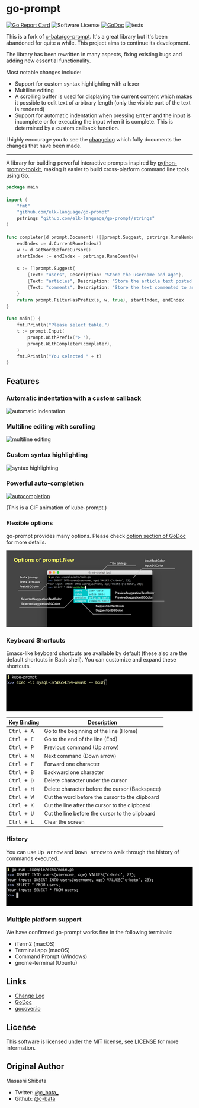 # go-prompt

[![Go Report Card](https://goreportcard.com/badge/github.com/elk-language/go-prompt)](https://goreportcard.com/report/github.com/elk-language/go-prompt)
![Software License](https://img.shields.io/badge/license-MIT-brightgreen.svg?style=flat-square)
[![GoDoc](https://godoc.org/github.com/elk-language/go-prompt?status.svg)](https://godoc.org/github.com/elk-language/go-prompt)
![tests](https://github.com/elk-language/go-prompt/workflows/tests/badge.svg)

This is a fork of [c-bata/go-prompt](https://github.com/c-bata/go-prompt).
It's a great library but it's been abandoned
for quite a while.
This project aims to continue its development.

The library has been rewritten in many aspects, fixing existing bugs and adding new essential functionality.

Most notable changes include:
- Support for custom syntax highlighting with a lexer
- Multiline editing
- A scrolling buffer is used for displaying the current content which makes it possible to edit text of arbitrary length (only the visible part of the text is rendered)
- Support for automatic indentation when pressing <kbd>Enter</kbd> and the input is incomplete or for executing the input when it is complete. This is determined by a custom callback function.

I highly encourage you to see the [changelog](CHANGELOG.md) which fully documents the changes that have been made.

---

A library for building powerful interactive prompts inspired by [python-prompt-toolkit](https://github.com/jonathanslenders/python-prompt-toolkit),
making it easier to build cross-platform command line tools using Go.

```go
package main

import (
	"fmt"
	"github.com/elk-language/go-prompt"
	pstrings "github.com/elk-language/go-prompt/strings"
)

func completer(d prompt.Document) ([]prompt.Suggest, pstrings.RuneNumber, pstrings.RuneNumber) {
	endIndex := d.CurrentRuneIndex()
	w := d.GetWordBeforeCursor()
	startIndex := endIndex - pstrings.RuneCount(w)

	s := []prompt.Suggest{
		{Text: "users", Description: "Store the username and age"},
		{Text: "articles", Description: "Store the article text posted by user"},
		{Text: "comments", Description: "Store the text commented to articles"},
	}
	return prompt.FilterHasPrefix(s, w, true), startIndex, endIndex
}

func main() {
	fmt.Println("Please select table.")
	t := prompt.Input(
		prompt.WithPrefix("> "),
		prompt.WithCompleter(completer),
	)
	fmt.Println("You selected " + t)
}
```

## Features

### Automatic indentation with a custom callback

![automatic indentation](readme/automatic-indentation.gif)

### Multiline editing with scrolling

![multiline editing](readme/multiline-editing.gif)

### Custom syntax highlighting

![syntax highlighting](readme/syntax-highlighting.gif)

### Powerful auto-completion

[![autocompletion](https://github.com/c-bata/assets/raw/master/go-prompt/kube-prompt.gif)](https://github.com/c-bata/kube-prompt)

(This is a GIF animation of kube-prompt.)

### Flexible options

go-prompt provides many options. Please check [option section of GoDoc](https://godoc.org/github.com/elk-language/go-prompt#Option) for more details.

[![options](https://github.com/c-bata/assets/raw/master/go-prompt/prompt-options.png)](#flexible-options)

### Keyboard Shortcuts

Emacs-like keyboard shortcuts are available by default (these also are the default shortcuts in Bash shell).
You can customize and expand these shortcuts.

[![keyboard shortcuts](https://github.com/c-bata/assets/raw/master/go-prompt/keyboard-shortcuts.gif)](#keyboard-shortcuts)

Key Binding          | Description
---------------------|---------------------------------------------------------
<kbd>Ctrl + A</kbd>  | Go to the beginning of the line (Home)
<kbd>Ctrl + E</kbd>  | Go to the end of the line (End)
<kbd>Ctrl + P</kbd>  | Previous command (Up arrow)
<kbd>Ctrl + N</kbd>  | Next command (Down arrow)
<kbd>Ctrl + F</kbd>  | Forward one character
<kbd>Ctrl + B</kbd>  | Backward one character
<kbd>Ctrl + D</kbd>  | Delete character under the cursor
<kbd>Ctrl + H</kbd>  | Delete character before the cursor (Backspace)
<kbd>Ctrl + W</kbd>  | Cut the word before the cursor to the clipboard
<kbd>Ctrl + K</kbd>  | Cut the line after the cursor to the clipboard
<kbd>Ctrl + U</kbd>  | Cut the line before the cursor to the clipboard
<kbd>Ctrl + L</kbd>  | Clear the screen

### History

You can use <kbd>Up arrow</kbd> and <kbd>Down arrow</kbd> to walk through the history of commands executed.

[![History](https://github.com/c-bata/assets/raw/master/go-prompt/history.gif)](#history)

### Multiple platform support

We have confirmed go-prompt works fine in the following terminals:

* iTerm2 (macOS)
* Terminal.app (macOS)
* Command Prompt (Windows)
* gnome-terminal (Ubuntu)

## Links

* [Change Log](./CHANGELOG.md)
* [GoDoc](http://godoc.org/github.com/elk-language/go-prompt)
* [gocover.io](https://gocover.io/github.com/elk-language/go-prompt)

## License

This software is licensed under the MIT license, see [LICENSE](./LICENSE) for more information.

## Original Author

Masashi Shibata

* Twitter: [@c\_bata\_](https://twitter.com/c_bata_/)
* Github: [@c-bata](https://github.com/c-bata/)
